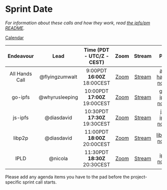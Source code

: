 # Sprint __Date__

_For information about these calls and how they work, read [the ipfs/pm README](https://github.com/ipfs/pm)._

[Calendar](https://calendar.google.com/calendar/embed?src=ipfs.io_eal36ugu5e75s207gfjcu0ae84@group.calendar.google.com)

Endeavour      | Lead            | Time (PDT - **UTC/Z** - CEST) | Zoom     | Stream     | Pad
:------------: | :-------------: | :---------------------------: | :------: | :--------: | :----:
All Hands Call | @flyingzumwalt  | 9:00PDT **16:00Z** 18:00CEST  | [Zoom]() | [Stream]() | [all-hands notes](https://public.etherpad-mozilla.org/p/ipfs-__Date__-all-hands)
go-ipfs        | @whyrusleeping  | 10:00PDT **17:00Z** 19:00CEST | [Zoom]() | [Stream]() | [go-ipfs notes](https://public.etherpad-mozilla.org/p/ipfs-__Date__-go-ipfs)
js-ipfs        | @diasdavid      | 10:30PDT **17:30Z** 19:30CEST | [Zoom]() | [Stream]() | [js-ipfs notes](https://public.etherpad-mozilla.org/p/ipfs-__Date__-js-ipfs)
libp2p         | @diasdavid      | 11:00PDT **18:00Z** 20:00CEST | [Zoom]() | [Stream]() | [libp2p notes](https://public.etherpad-mozilla.org/p/ipfs-__Date__-libp2p)
IPLD           | @nicola         | 11:30PDT **18:30Z** 20:30CEST | [Zoom]() | [Stream]() | [ipld notes](https://public.etherpad-mozilla.org/p/ipfs-__Date__-ipld)

Please add any agenda items you have to the pad before the project-specific sprint call starts.
